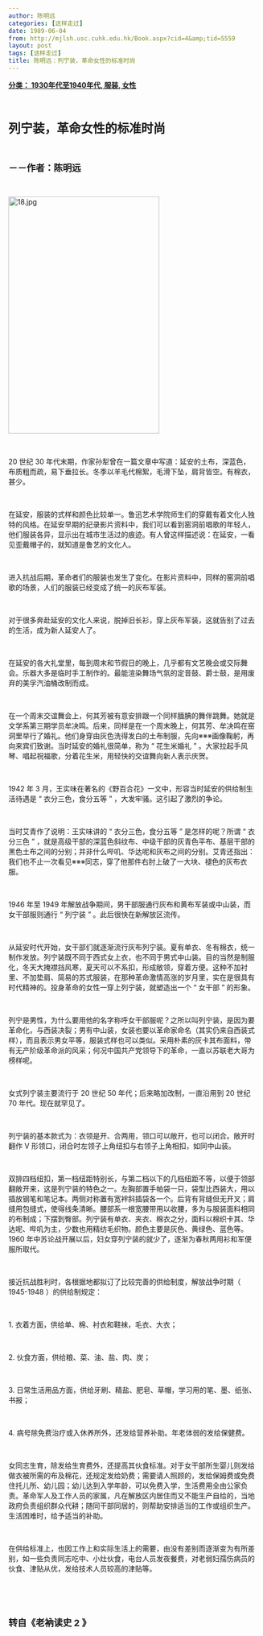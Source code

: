 ```yaml
---
author: 陈明远
categories: [这样走过]
date: 1989-06-04
from: http://mjlsh.usc.cuhk.edu.hk/Book.aspx?cid=4&amp;tid=5559
layout: post
tags: [这样走过]
title: 陈明远：列宁装，革命女性的标准时尚
---
```


<div style="margin: 15px 10px 10px 0px;">
<div>
<span id="ctl00_ContentPlaceHolder1_chapter1_SubjectLabel" style="font-weight:bold;text-decoration:underline;">
   分类： 1930年代至1940年代, 服装, 女性
  </span>
</div>
<p class="p1">
<b>
<font size="5">
<span class="s1">
</span>
<br/>
</font>
</b>
</p>
<p class="p2">
<span class="s1">
<b>
<font size="5">
     列宁装，革命女性的标准时尚
    </font>
</b>
</span>
</p>
<p class="p1">
<b>
<font size="4">
<span class="s1">
</span>
<br/>
</font>
</b>
</p>
<p class="p2">
<span class="s1">
<b>
<font size="4">
     －－作者：陈明远
    </font>
</b>
</span>
</p>
<p class="p1">
<span class="s1">
</span>
<br/>
</p>
<p class="p3">
<span class="s1">
<img alt="18.jpg" border="0" height="471" src="http://mjlsh.usc.cuhk.edu.hk/medias/contents/5559/18.jpg" width="300"/>
</span>
</p>
<p class="p1">
<span class="s1">
</span>
<br/>
</p>
<p class="p2">
<span class="s2">
   20
  </span>
<span class="s1">
   世纪
  </span>
<span class="s2">
   30
  </span>
<span class="s1">
   年代末期，作家孙犁曾在一篇文章中写道：延安的土布，深蓝色，布质粗而疏，易下垂拉长。冬季以羊毛代棉絮，毛滑下坠，肩背皆空。有棉衣，甚少。
  </span>
</p>
<p class="p1">
<span class="s1">
</span>
<br/>
</p>
<p class="p2">
<span class="s1">
   在延安，服装的式样和颜色比较单一。鲁迅艺术学院师生们的穿戴有着文化人独特的风格。在延安早期的纪录影片资料中，我们可以看到窑洞前唱歌的年轻人，他们服装各异，显示出在城市生活过的痕迹。有人曾这样描述说：在延安，一看见歪戴帽子的，就知道是鲁艺的文化人。
  </span>
</p>
<p class="p1">
<span class="s1">
</span>
<br/>
</p>
<p class="p2">
<span class="s1">
   进入抗战后期，革命者们的服装也发生了变化。在影片资料中，同样的窑洞前唱歌的场景，人们的服装已经变成了统一的灰布军装。
  </span>
</p>
<p class="p1">
<span class="s1">
</span>
<br/>
</p>
<p class="p2">
<span class="s1">
   对于很多奔赴延安的文化人来说，脱掉旧长衫，穿上灰布军装，这就告别了过去的生活，成为新人延安人了。
  </span>
</p>
<p class="p1">
<span class="s1">
</span>
<br/>
</p>
<p class="p2">
<span class="s1">
   在延安的各大礼堂里，每到周末和节假日的晚上，几乎都有文艺晚会或交际舞会。乐器大多是临时手工制作的。最能渲染舞场气氛的定音鼓、爵士鼓，是用废弃的美孚汽油桶改制而成。
  </span>
</p>
<p class="p1">
<span class="s1">
</span>
<br/>
</p>
<p class="p2">
<span class="s1">
   在一个周末交谊舞会上，何其芳被有意安排跟一个同样腼腆的舞伴跳舞。她就是文学系第三期学员牟决鸣。后来，同样是在一个周末晚上，何其芳、牟决鸣在窑洞里举行了婚礼。他们身穿由灰色洗得发白的土布制服，先向※※※画像鞠躬，再向来宾们致谢。当时延安的婚礼很简单，称为
  </span>
<span class="s2">
   “
  </span>
<span class="s1">
   花生米婚礼
  </span>
<span class="s2">
   ”
  </span>
<span class="s1">
   。大家拉起手风琴、唱起祝福歌，分着花生米，用轻快的交谊舞向新人表示庆贺。
  </span>
</p>
<p class="p1">
<span class="s1">
</span>
<br/>
</p>
<p class="p2">
<span class="s2">
   1942
  </span>
<span class="s1">
   年
  </span>
<span class="s2">
   3
  </span>
<span class="s1">
   月，王实味在著名的《野百合花》一文中，形容当时延安的供给制生活待遇是
  </span>
<span class="s2">
   “
  </span>
<span class="s1">
   衣分三色，食分五等
  </span>
<span class="s2">
   ”
  </span>
<span class="s1">
   ，大发牢骚。这引起了激烈的争论。
  </span>
</p>
<p class="p1">
<span class="s1">
</span>
<br/>
</p>
<p class="p2">
<span class="s1">
   当时艾青作了说明：王实味讲的
  </span>
<span class="s2">
   “
  </span>
<span class="s1">
   衣分三色，食分五等
  </span>
<span class="s2">
   ”
  </span>
<span class="s1">
   是怎样的呢？所谓
  </span>
<span class="s2">
   “
  </span>
<span class="s1">
   衣分三色
  </span>
<span class="s2">
   ”
  </span>
<span class="s1">
   ，就是高级干部的深蓝色斜纹布、中级干部的灰青色平布、基层干部的黑色土布之间的分别；并非什么哔叽、华达呢和灰布之间的分别。艾青还指出：我们也不止一次看见※※※同志，穿了他那件右肘上破了一大块、褪色的灰布衣服。
  </span>
</p>
<p class="p1">
<span class="s1">
</span>
<br/>
</p>
<p class="p2">
<span class="s2">
   1946
  </span>
<span class="s1">
   年至
  </span>
<span class="s2">
   1949
  </span>
<span class="s1">
   年解放战争期间，男干部服通行灰布和黄布军装或中山装，而女干部服则通行
  </span>
<span class="s2">
   “
  </span>
<span class="s1">
   列宁装
  </span>
<span class="s2">
   ”
  </span>
<span class="s1">
   。此后很快在新解放区流传。
  </span>
</p>
<p class="p1">
<span class="s1">
</span>
<br/>
</p>
<p class="p2">
<span class="s1">
   从延安时代开始，女干部们就逐渐流行灰布列宁装。夏有单衣、冬有棉衣，统一制作发放。列宁装既不同于西式女上衣，也不同于男式中山装。目的当然是制服化，冬天大掩襟挡风寒，夏天可以不系扣，形成敞领，穿着方便。这种不加衬里、不加垫肩、简易的苏式服装，在那种革命激情高涨的岁月里，实在是很具有时代精神的。投身革命的女性一穿上列宁装，就塑造出一个
  </span>
<span class="s2">
   “
  </span>
<span class="s1">
   女干部
  </span>
<span class="s2">
   ”
  </span>
<span class="s1">
   的形象。
  </span>
</p>
<p class="p1">
<span class="s1">
</span>
<br/>
</p>
<p class="p2">
<span class="s1">
   列宁是男性，为什么要用他的名字称呼女干部服呢？之所以叫列宁装，是因为要革命化，与西装决裂；男有中山装，女装也要以革命家命名（其实仍来自西装式样），而且表示男女平等，服装式样也可以类似。采用朴素的灰卡其布面料，带有无产阶级革命派的风采；何况中国共产党领导下的革命，一直以苏联老大哥为榜样呢。
  </span>
</p>
<p class="p1">
<span class="s1">
</span>
<br/>
</p>
<p class="p2">
<span class="s1">
   女式列宁装主要流行于
  </span>
<span class="s2">
   20
  </span>
<span class="s1">
   世纪
  </span>
<span class="s2">
   50
  </span>
<span class="s1">
   年代；后来略加改制，一直沿用到
  </span>
<span class="s2">
   20
  </span>
<span class="s1">
   世纪
  </span>
<span class="s2">
   70
  </span>
<span class="s1">
   年代。现在就罕见了。
  </span>
</p>
<p class="p1">
<span class="s1">
</span>
<br/>
</p>
<p class="p2">
<span class="s1">
   列宁装的基本款式为：衣领是开、合两用，领口可以敞开，也可以闭合。敞开时翻作
  </span>
<span class="s2">
   V
  </span>
<span class="s1">
   形领口，闭合时左领子上角纽扣与右领子上角相扣，如同中山装。
  </span>
</p>
<p class="p1">
<span class="s1">
</span>
<br/>
</p>
<p class="p2">
<span class="s1">
   双排四档纽扣，第一档纽距特别长，与第二档以下的几档纽距不等，以便于领部翻敞开来，这是列宁装的特色之一。左胸部置手帕袋一只，袋型比西装大，用以插放钢笔和笔记本。两侧对称置有宽袢斜插袋各一个。后背有背缝但无开叉；肩缝用包缝式，使得线条清晰。腰部系一根宽腰带用以收腰，多为与服装面料相同的布制成；下摆到臀部。列宁装有单衣、夹衣、棉衣之分，面料以棉织卡其、华达呢、哔叽为主，少数也用精纺毛织物。颜色主要是灰色、黄绿色、蓝色等。
  </span>
<span class="s2">
   1960
  </span>
<span class="s1">
   年中苏论战开展以后，妇女穿列宁装的就少了，逐渐为春秋两用衫和军便服所取代。
  </span>
</p>
<p class="p1">
<span class="s1">
</span>
<br/>
</p>
<p class="p2">
<span class="s1">
   接近抗战胜利时，各根据地都拟订了比较完善的供给制度，解放战争时期（
  </span>
<span class="s2">
   1945-1948
  </span>
<span class="s1">
   ）的供给制规定：
  </span>
</p>
<p class="p1">
<span class="s1">
</span>
<br/>
</p>
<p class="p2">
<span class="s2">
   1.
  </span>
<span class="s1">
   衣着方面，供给单、棉、衬衣和鞋袜，毛衣、大衣；
  </span>
</p>
<p class="p1">
<span class="s1">
</span>
<br/>
</p>
<p class="p2">
<span class="s2">
   2.
  </span>
<span class="s1">
   伙食方面，供给粮、菜、油、盐、肉、炭；
  </span>
</p>
<p class="p1">
<span class="s1">
</span>
<br/>
</p>
<p class="p2">
<span class="s2">
   3.
  </span>
<span class="s1">
   日常生活用品方面，供给牙刷、精盐、肥皂、草帽，学习用的笔、墨、纸张、书报；
  </span>
</p>
<p class="p1">
<span class="s1">
</span>
<br/>
</p>
<p class="p2">
<span class="s2">
   4.
  </span>
<span class="s1">
   病号除免费治疗或入休养所外，还发给营养补助。年老体弱的发给保健费。
  </span>
</p>
<p class="p1">
<span class="s1">
</span>
<br/>
</p>
<p class="p2">
<span class="s1">
   女同志生育，除发给生育费外，还提高其伙食标准。对于女干部所生婴儿则发给做衣被所需的布及棉花，还规定发给奶费；需要请人照顾的，发给保姆费或免费住托儿所、幼儿园；幼儿达到入学年龄，可以免费入学，生活费用全由公家负责。革命军人及工作人员的家属，凡在解放区内居住而又不能生产自给的，当地政府负责组织群众代耕；随同干部同居的，则帮助安排适当的工作或组织生产。生活困难时，给予适当的补助。
  </span>
</p>
<p class="p1">
<span class="s1">
</span>
<br/>
</p>
<p class="p2">
<span class="s1">
   在供给标准上，也因工作上和实际生活上的需要，由没有差别而逐渐变为有所差别，如一些负责同志吃中、小灶伙食，电台人员发夜餐费，对老弱妇孺伤病员的伙食、津贴从优，发给技术人员较高的津贴等。
  </span>
</p>
<p class="p1">
<b>
<font size="4">
<span class="s1">
</span>
<br/>
</font>
</b>
</p>
<p class="p1">
<b>
<font size="4">
<span class="s1">
</span>
<br/>
</font>
</b>
</p>
<p class="p2">
<b>
<font size="4">
<span class="s1">
     转自《老衲读史
    </span>
<span class="s2">
     2
    </span>
<span class="s1">
     》
    </span>
</font>
</b>
</p>
</div>
